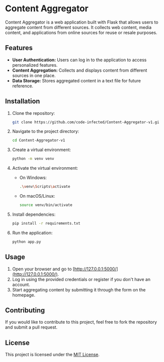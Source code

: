 # Content Aggregator

Content Aggregator is a web application built with Flask that allows users to aggregate content from different sources. It collects web content, media content, and applications from online sources for reuse or resale purposes.

## Features

- **User Authentication:** Users can log in to the application to access personalized features.
- **Content Aggregation:** Collects and displays content from different sources in one place.
- **Data Storage:** Stores aggregated content in a text file for future reference.

## Installation

1. Clone the repository:

   ```bash
   git clone https://github.com/code-infected/Content-Aggregator-v1.git
   ```

2. Navigate to the project directory:

   ```bash
   cd Content-Aggregator-v1
   ```

3. Create a virtual environment:

   ```bash
   python -m venv venv
   ```

4. Activate the virtual environment:

   - On Windows:

     ```bash
     .\venv\Scripts\activate
     ```

   - On macOS/Linux:

     ```bash
     source venv/bin/activate
     ```

5. Install dependencies:

   ```bash
   pip install -r requirements.txt
   ```

6. Run the application:

   ```bash
   python app.py
   ```

## Usage

1. Open your browser and go to [http://127.0.0.1:5000/](http://127.0.0.1:5000/).
2. Log in using the provided credentials or register if you don't have an account.
3. Start aggregating content by submitting it through the form on the homepage.

## Contributing

If you would like to contribute to this project, feel free to fork the repository and submit a pull request.

## License

This project is licensed under the [MIT License](LICENSE).
```


